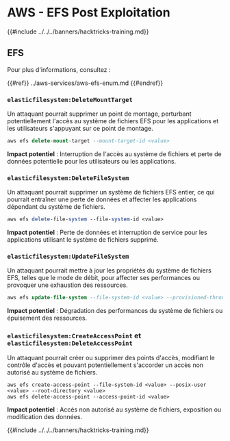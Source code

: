 # AWS - EFS Post Exploitation

{{#include ../../../banners/hacktricks-training.md}}

## EFS

Pour plus d'informations, consultez :

{{#ref}}
../aws-services/aws-efs-enum.md
{{#endref}}

### `elasticfilesystem:DeleteMountTarget`

Un attaquant pourrait supprimer un point de montage, perturbant potentiellement l'accès au système de fichiers EFS pour les applications et les utilisateurs s'appuyant sur ce point de montage.
```sql
aws efs delete-mount-target --mount-target-id <value>
```
**Impact potentiel** : Interruption de l'accès au système de fichiers et perte de données potentielle pour les utilisateurs ou les applications.

### `elasticfilesystem:DeleteFileSystem`

Un attaquant pourrait supprimer un système de fichiers EFS entier, ce qui pourrait entraîner une perte de données et affecter les applications dépendant du système de fichiers.
```perl
aws efs delete-file-system --file-system-id <value>
```
**Impact potentiel** : Perte de données et interruption de service pour les applications utilisant le système de fichiers supprimé.

### `elasticfilesystem:UpdateFileSystem`

Un attaquant pourrait mettre à jour les propriétés du système de fichiers EFS, telles que le mode de débit, pour affecter ses performances ou provoquer une exhaustion des ressources.
```sql
aws efs update-file-system --file-system-id <value> --provisioned-throughput-in-mibps <value>
```
**Impact potentiel** : Dégradation des performances du système de fichiers ou épuisement des ressources.

### `elasticfilesystem:CreateAccessPoint` et `elasticfilesystem:DeleteAccessPoint`

Un attaquant pourrait créer ou supprimer des points d'accès, modifiant le contrôle d'accès et pouvant potentiellement s'accorder un accès non autorisé au système de fichiers.
```arduino
aws efs create-access-point --file-system-id <value> --posix-user <value> --root-directory <value>
aws efs delete-access-point --access-point-id <value>
```
**Impact potentiel** : Accès non autorisé au système de fichiers, exposition ou modification des données.

{{#include ../../../banners/hacktricks-training.md}}
